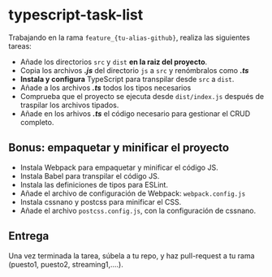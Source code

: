 # typescript-task-list

Trabajando en la rama `feature_{tu-alias-github}`, realiza las siguientes tareas:

- Añade los directorios `src` y `dist` **en la raiz del proyecto**.
- Copia los archivos **_.js_** del directorio `js` a `src` y renómbralos como **_.ts_**
- **Instala y configura** TypeScript para transpilar desde `src` a `dist`.
- Añade a los archivos **_.ts_** todos los tipos necesarios
- Comprueba que el proyecto se ejecuta desde `dist/index.js` después de traspilar los archivos tipados.
- Añade en los arhivos **_.ts_** el código necesario para gestionar el CRUD completo.

## Bonus: empaquetar y minificar el proyecto

- Instala Webpack para empaquetar y minificar el código JS.
- Instala Babel para transpilar el código JS.
- Instala las definiciones de tipos para ESLint.
- Añade el archivo de configuración de Webpack: `webpack.config.js`
- Instala cssnano y postcss para minificar el CSS.
- Añade el archivo `postcss.config.js`, con la configuración de cssnano.

## Entrega

Una vez terminada la tarea, súbela a tu repo, y haz pull-request a tu rama (puesto1, puesto2, streaming1,....).
